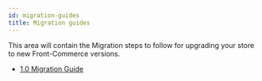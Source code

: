 ```yaml
---
id: migration-guides
title: Migration guides
---
```


This area will contain the Migration steps to follow for upgrading your store to
new Front-Commerce versions.

- [1.0 Migration Guide](migration-guide-1.0.md)
